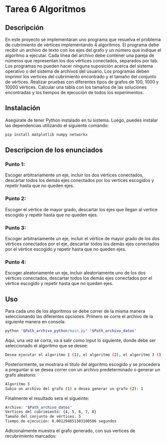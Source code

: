 # Tarea 6 Algoritmos

## Descripción

En este proyecto se implementaran uno programa que resuelva el problema de cubrimiento de vértices implementando 4 algoritmos. El programa debe recibir un archivo de texto con los ejes del grafo y un número que indique el algoritmo a ejecutar. Cada linea del archivo debe contener una pareja de números que representan los dos vértices conectados, separados por tab. Los programas no pueden hacer ninguna suposición acerca del sistema operativo o del sistema de archivos del usuario. Los programas deben imprimir los vertices del cubrimiento encontrado y el tamaño del conjunto de vértices. Realizar pruebas con diferentes tipos de grafos de 100, 1000 y 10000 vértices. Calcular una tabla con los tamaños de las soluciones encontradas y los tiempos de ejecución de todos los experimentos.

## Instalación

Asegúrate de tener Python instalado en tu sistema. Luego, puedes instalar las dependencias utilizando el siguiente comando:

```bash
pip install matplotlib numpy networkx
```

## Descripcion de los enunciados

### Punto 1:

Escoger arbitrariamente un eje, incluir los dos vértices conectados, descartar todos los demás ejes conectados por los vertices escogidos y repetir hasta que no queden ejes.

### Punto 2:
Escoger el vértice de mayor grado, descartar los ejes que llegan al vertice escogido y repetir hasta que no queden ejes.

### Punto 3:
Escoger arbitrariamente un eje, incluir el vértice de mayor grado de los dos vértices conectados por el eje, descartar todos los demás ejes conectados por el vértice escogido y repetir hasta que no queden ejes.

### Punto 4:
Escoger aleatoriamente un eje, incluir aleatoriamente uno de los dos vértices conectados, descartar todos los demás ejes conectados por el vértice escogido y repetir hasta que no queden ejes.

## Uso

Para cada uno de los algoritmos se debe correr de la misma manera seleccionando las diferentes opciones. Primero se corre el archivo de la siguiente manera en consola:
```bash
python "$Path_archivo_python/main.py" "$Path_archivo_datos"
```
Aqui, una vez se corra, va a salir como input lo siguiente, donde debe ser seleccionado el algoritmo que se desee:

```bash
Desea ejecutar el algoritmo 1 (1), el algoritmo (2), el algoritmo 3 (3) o el algoritmo 4 (4): 3
```

Posteriormente, se mostrara el titulo del algoritmo escogido y se procedera a preguntar si se desea correr con un archivo predeterminado o generar un grafo aleatorio:

```bash
Algoritmo 3
Subio un archivo del grafo (1) o desea generar un grafo (2): 1
```

Finalmente el resultado sera el sigueinte:

```bash
Archivo: "$Path_archivo_datos"
Vertices del cubrimiento: {4, 5, 6, 7, 8}
Tamaño del conjunto de vértices: 5
Tiempo de ejecución: 0.001294851303100586 segundos
```

Adicionalmente muestra el grafo generado, con sus vertices de recubrimiento marcados: